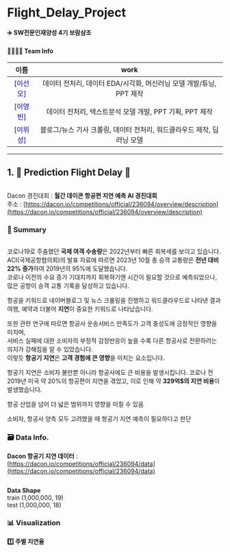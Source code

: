# Flight_Delay_Project
**✈️ SW전문인재양성 4기 보람삼조**   

#### 👨‍👩‍👧‍👦 Team Info
|이름|work|                    
|:---:|:---:|                                     
|<span style="color:blue">[이선오]|데이터 전처리, 데이터 EDA/시각화, 머신러닝 모델 개발/튜닝, PPT 제작|   
|<span style="color:blue">[이영빈]|데이터 전처리, 텍스트분석 모델 개발, PPT 기획, PPT 제작|   
|<span style="color:blue">[이위성]|블로그/뉴스 기사 크롤링, 데이터 전처리, 워드클라우드 제작, 딥러닝 모델|   

---

## 1. 🛫 Prediction Flight Delay 🛫         
<img src="">        

Dacon 경진대회 : **월간 데이콘 항공편 지연 예측 AI 경진대회**                    
주소 : [https://dacon.io/competitions/official/236094/overview/description](https://dacon.io/competitions/official/236094/overview/description)         

### 📜 Summary    
<img src="">      

코로나19로 주춤했던 **국제 여객 수송량**은 2022년부터 빠른 회복세를 보이고 있습니다.    
ACI(국제공항협의회)의 발표 자료에 따르면 2023년 10월 총 승객 교통량은 **전년 대비 22% 증가**하여 2019년의 95%에 도달했습니다.   
코로나 이전의 수요 증가 기대치까지 회복하기엔 시간이 필요할 것으로 예측되었으나,    
많은 공항이 승객 교통 기록을 달성하고 있습니다.       

항공을 키워드로 네이버블로그 및 뉴스 크롤링을 진행하고 워드클라우드로 나타낸 결과   
여행, 예약과 더불어 **지연**이 중요한 키워드로 나타났습니다.   

또한 관련 연구에 따르면 항공사 운송서비스 만족도가 고객 충성도에 긍정적인 영향을 미치며,   
서비스 실패에 대한 소비자의 부정적 감정반응이 높을 수록 다른 항공사로 전환하려는 의지가 강해짐을 알 수 있었습니다.    
이렇듯 **항공기 지연**은 **고객 경험에 큰 영향**을 미치는 요소입니다.      

항공기 지연은 소비자 불만뿐 아니라 항공사에도 큰 비용을 발생시킵니다.
코로나 전 2019년 미국 약 20%의 항공편이 지연을 겪었고, 이로 인해 약 **329억$의 지연 비용**이 발생했습니다.

항공 산업을 넘어 더 넓은 범위까지 영향을 미칠 수 있음

소비자, 항공사 양측 모두 고려했을 때 항공기 지연 예측이 필요하다고 판단

### 🗃 Data Info.                                            
**Dacon 항공기 지연 데이터** : [https://dacon.io/competitions/official/236094/data](https://dacon.io/competitions/official/236094/data)     
 
<img src="">            

**Data Shape**           
train (1,000,000, 19)             
test (1,000,000, 18)               

### 📊 Visualization   
**1️⃣ 주별 지연율**
